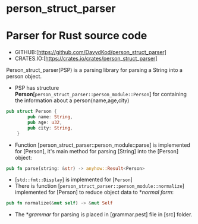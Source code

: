 # person_struct_parser

# Parser for Rust source code

- GITHUB:[https://github.com/DavydKod/person_struct_parser]
- CRATES.IO:[https://crates.io/crates/person_struct_parser]

Person_struct_parser(PSP) is a parsing library for parsing a String into a person object.

- PSP has structure **Person**[`person_struct_parser::person_module::Person`] for containing the information about a person(name,age,city)

```rust
pub struct Person {
        pub name: String,
        pub age: u32,
        pub city: String,
    }
```

- Function [person_struct_parser::person_module::parse] is implemented for [Person], it's main method for parsing [String] into the [Person] object:

```rust
pub fn parse(string: &str) -> anyhow::Result<Person>
```

- [`std::fmt::Display`] is implemented for [`Person`]
- There is function [`person_struct_parser::person_module::normalize`] implemented for [Person] to reduce object data to \*_normal form_:

```rust
pub fn normalize(&mut self) -> &mut Self
```

- The \*_grammar_ for parsing is placed in [grammar.pest] file in [src] folder.
